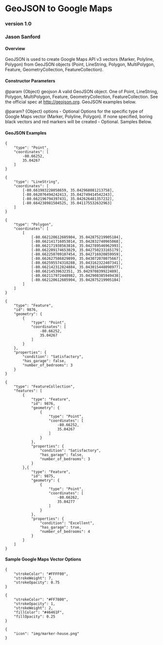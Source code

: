 # GeoJSON to Google Maps
### version 1.0
### Jason Sanford

#### Overview
GeoJSON is used to create Google Maps API v3 vectors (Marker, Polyline, Polygon) from GeoJSON objects (Point, LineString, Polygon, MultiPolygon, Feature, GeometryCollection, FeatureCollection).

#### Constructor Parameters
@param {Object} geojson
A valid GeoJSON object. One of Point, LineString, Polygon, MultiPolygon, Feature, GeometryCollection, FeatureCollection. See the official spec at http://geojson.org. GeoJSON examples below.
		
@param? {Object} options - Optional
Options for the specific type of Google Maps vector (Marker, Polyline, Polygon). If none specified, boring black vectors and red markers will be created - Optional. Samples Below.

#### GeoJSON Examples
	{
		"type": "Point",
		"coordinates": [
			-80.66252,
			35.04267
		]
	}
	
	{
		"type": "LineString",
		"coordinates": [
			[-80.661983228058659, 35.042968081213758],
			[-80.662076494242413, 35.042749414542243],
			[-80.662196794397431, 35.042626481357232],
			[-80.664238981504525, 35.041175532632963]
		]
	}
	
	{
		"type": "Polygon",
		"coordinates": [
			[
				[-80.662120612605904, 35.042875219905184],
				[-80.662141716053014, 35.042832740965068],
				[-80.662171938563816, 35.042789546962993],
				[-80.662209174653029, 35.042750233165179],
				[-80.662250709107454, 35.042716920859959],
				[-80.662627586829899, 35.043072078075667],
				[-80.662595574310288, 35.043162322407341],
				[-80.662142312824884, 35.043015448098977],
				[-80.66214539632351, 35.042970839922489],
				[-80.662117972448982, 35.042908385949438],
				[-80.662120612605904, 35.042875219905184]
			]
		]
	}
	
	{
		"type": "Feature",
		"id": 9876,
		"geometry": {
			{
				"type": "Point",
				"coordinates": [
					-80.66252,
					35.04267
				]
			}
		},
		"properties": {
			"condition": "Satisfactory",
			"has_garage": false,
			"number_of_bedrooms": 3
		}
	}
	
	{
		"type": "FeatureCollection",
		"features": [
			{
				"type": "Feature",
				"id": 9876,
				"geometry": {
					{
						"type": "Point",
						"coordinates": [
							-80.66252,
							35.04267
						]
					}
				},
				"properties": {
					"condition": "Satisfactory",
					"has_garage": false,
					"number_of_bedrooms": 3
				}
			},{
				"type": "Feature",
				"id": 9875,
				"geometry": {
					{
						"type": "Point",
						"coordinates": [
							-80.66262,
							35.04277
						]
					}
				},
				"properties": {
					"condition": "Excellent",
					"has_garage": true,
					"number_of_bedrooms": 4
				}
			}
		]
	}

#### Sample Google Maps Vector Options
	{
		"strokeColor": "#FFFF00",
		"strokeWeight": 7,
		"strokeOpacity": 0.75
	}
	
	{
		"strokeColor": "#FF7800",
		"strokeOpacity": 1,
		"strokeWeight": 2,
		"fillColor": "#46461F",
		"fillOpacity": 0.25
	}
	
	{
		"icon": "img/marker-house.png"
	}